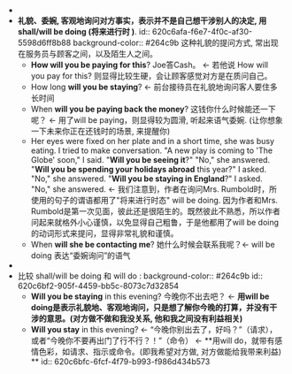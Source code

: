 -
- **礼貌、委婉, 客观地询问对方事实，表示并不是自己想干涉别人的决定, 用 shall/will be doing (将来进行时 )**.
  id:: 620c6afa-f6e7-4f0c-af30-5598d6ff8b88
  background-color:: #264c9b
  这种礼貌的提问方式, 常出现在服务员与顾客之间，以及陌生人之间。
	- **How will you be paying for this**? Joe答Cash。 ← 若他说 How will you pay for this? 则显得比较生硬，会让顾客感觉对方是在质问自己。
	- How long **will you be staying**? ← 前台接待员在礼貌地询问客人要住多长时间
	- When **will you be paying back the money**? 这钱你什么时候能还一下呢？
	  ← 用了will be paying，则显得较为圆滑, 听起来语气委婉. (让你想象一下未来你正在还钱时的场景, 来提醒你)
	- Her eyes were fixed on her plate and in a short time, she was busy eating. I tried to make conversation.
	  "A new play is coming to 'The Globe' soon," I said. "**Will you be seeing it**?"
	  "No," she answered.
	  "**Will you be spending your holidays abroad** this year?" I asked.
	  "No," she answered.
	  "**Will you be staying in England**?" I asked.
	  "No," she answered.
	  ← 我们注意到，作者在询问Mrs. Rumbold时，所使用的句子的谓语都用了"将来进行时态" will be doing. 因为作者和Mrs. Rumbold是第一次见面，彼此还是很陌生的。既然彼此不熟悉，所以作者问起来就格外小心谨慎，以免显得自己粗鲁，于是他都用了will be doing的动词形式来提问，显得非常礼貌和谨慎。
	- When **will she be contacting me**? 她什么时候会联系我呢？← will be doing 表达“委婉询问”的语气
-
- 比较 shall/will be doing 和 will do :
  background-color:: #264c9b
  id:: 620c6bf2-905f-4459-bb5c-8073c7d32854
	- **Will you be staying** in this evening? 今晚你不出去吧？ ← **用will be doing是表示礼貌地、客观地询问，只是想了解你今晚的打算，并没有干涉的意思。(对方做不做和我没关系, 他和我之间没有利益相关)**
	- **Will you stay** in this evening? ← “今晚你别出去了，好吗？”（请求），或者“今晚你不要再出门了行不行？！”（命令） ← **用will do，就带有感情色彩，如请求、指示或命令。(即我希望对方做, 对方做能给我带来利益) **
	  id:: 620c6bfc-6fcf-4f79-b993-f986d434b573